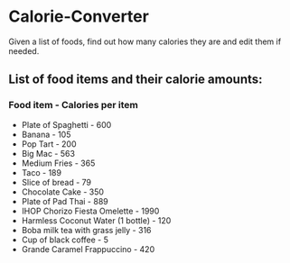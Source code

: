# Calorie-Converter
Given a list of foods, find out how many calories they are and edit them if needed.

## List of food items and their calorie amounts:
### Food item	- Calories per item
* Plate of Spaghetti - 600
* Banana - 105
* Pop Tart - 200
* Big Mac - 563
* Medium Fries - 365
* Taco - 189
* Slice of bread - 79
* Chocolate Cake - 350
* Plate of Pad Thai - 889
* IHOP Chorizo Fiesta Omelette - 1990
* Harmless Coconut Water (1 bottle) - 120
* Boba milk tea with grass jelly - 316
* Cup of black coffee - 5
* Grande Caramel Frappuccino - 420
